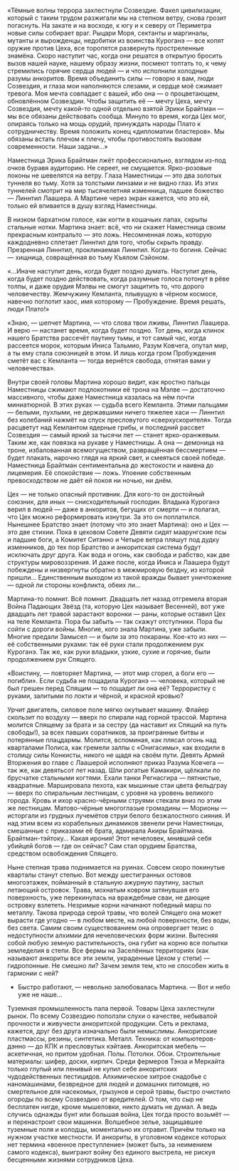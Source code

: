 «Тёмные волны террора захлестнули Созвездие. Факел цивилизации, который с таким трудом разжигали мы на степном ветру, снова грозит погаснуть. На закате и на восходе, к югу и к северу от Периметра новые силы собирает враг. Рыцари Моря, сектанты и маргиналы, мутанты и вырожденцы, недобитки из воинства Куроганэ — все копят оружие против Цеха, все торопятся развернуть простреленные знамёна. Скоро наступит час, когда они решатся в открытую бросить вызов нашей науке, нашему образу жизни, посмеют топтать то, к чему стремились горячие сердца людей — и что исполнили холодные разумы анкоритов. Время объединить силы — говорю я вам, люди Созвездия, и глаза мои наполняются слезами, и сердце моё сжимает тревога. Моя мечта совпадает с вашей, ибо она — о процветающем, обновлённом Созвездии. Чтобы защитить её — мечту Цеха, мечту Созвездия, мечту какой-то одной отдельно взятой Эрики Брайтман — мы все обязаны действовать сообща. Минуло то время, когда Цех мог, опираясь только на мощь орудий, принуждать народы Плато к сотрудничеству. Время положить конец «дипломатии бластеров». Мы обязаны встать плечом к плечу, чтобы противостоять вызовам современности. Наши задачи...»

Наместница Эрика Брайтман лжёт профессионально, взглядом из-под очков буравя аудиторию. Не сереет, не смущается. Ярко-розовые локоны не шевелятся на ветру. Глаза Наместницы — это два золотых туннеля во тьму. Хотя за толстыми линзами и не видно глаз. Из этих туннелей смотрит на мир тысячелетняя изменница, падшее божество — Линнтил Лаашера. А Мартине через экран кажется, что это ей, только ей впивается в душу взгляд Наместницы.

В низком бархатном голосе, как когти в кошачьих лапах, скрыты стальные нотки. Мартина знает: всё, что ни скажет Наместница своим прекрасным контральто — это ложь. Несомненная ложь, которую каждодневно сплетает Линнтил для того, чтобы скрыть правду. Презренная Линнтил, проклинаемая Линнтил. Когда-то богиня. Сейчас — хищница, совращённая во тьму Къялом Сэйоном.

«...Иначе наступит день, когда будет поздно думать. Наступит день, когда будет поздно действовать, когда разумные голоса потонут в рёве толпы, и даже орудия Мэлвы не смогут защитить то, что дорого человечеству. Жемчужину Кемланта, плывущую в чёрном космосе, навечно поглотит хаос, имя которому — Пробуждение. Время решать, люди Плато!»

«Знаю, — шепчет Мартина, — что слова твои лживы, Линнтил Лаашера. И верю — настанет время, когда будет поздно. Тот день, когда клинок нашего Братства рассечёт паутину тьмы, и тот самый час, когда рассеется морок, которым Иниса Тальмио, Разум Ковчега, опутал мир, а ты ему стала союзницей в этом. И лишь когда гром Пробуждения сметёт вас с Кемланта — тогда вернётся свобода, отнятая вами у человечества».

Внутри своей головы Мартина хорошо видит, как яростно пальцы Наместницы сжимают подлокотники её трона на Мэлве — достаточно массивного, чтобы даже Наместница казалась на нём почти миниатюрной. В этих руках — судьба всего Кемланта. Этими пальцами — белыми, пухлыми, не державшими ничего тяжелее хаси — Линнтил без колебаний нажмёт на спуск пресловутого «сверхускорителя». Тогда расцветут над Кемлантом ядерные грибы, и последний рассвет Созвездия — самый яркий за тысячи лет — станет ярко-оранжевым. Таким же, как повязка на рукаве у Наместницы. А она — демоница на троне, избалованная всемогуществом, развращённая бессмертием — будет плакать, нарочно глядя на яркий свет, и смеяться своей победе. Наместница Брайтман сентиментальна до жестокости и наивна до лицемерия. Её спокойствие — ложь. Упоение собственным превосходством не даёт ей покоя ни ночью, ни днём.

Цех — не только опасный противник. Для кого-то он достойный союзник, для иных — снисходительный господин. Владыка Куроганэ верил в людей — даже в анкоритов, бегущих от смерти — и полагал, что Цех можно реформировать изнутри. За это он поплатился. Нынешнее Братство знает (потому что это знает Мартина): оно и Цех — это две стихии. Пока в цеховом Совете Девяти сидят маарунгские псы и падшие боги, а Комитет Ситэнно и Четыре ветра пляшут под дудку изменников, до тех пор Братство и анкоритская система будут исключать друг друга. Как вода и огонь, как свобода и рабство, как две структуры мировоззрения. И даже после, когда Иниса и Лаашера будут побеждены и низвергнуты обратно в межмировую бездну, из которой пришли… Единственным выходом из такой вражды бывает уничтожение — одной ли стороны конфликта, обеих ли…

Мартина-то помнит. Всё помнит. Двадцать лет назад отгремела вторая Война Падающих Звёзд (та, которую Цех называет Весенней), вот уже двадцать лет травой зарастают воронки — раны, которые оставил Цех на теле Кемланта. Пора бы забыть — так скажут отступники. Пора бы сойти с дороги войны. Многие, кого знала Мартина, уже забыли. Многие предали Замысел — и были за это покараны. Кое-кто из них — её собственными руками: так её руки стали продолжением рук Куроганэ. Так же, как руки владыки, узкие, сухие и горячие, были продолжением рук Спящего.

«Воистину, — повторяет Мартина, — этот мир сгорел, а боги его — погибли». Если судьба не пощадила Куроганэ — человека, который не был грешен перед Спящим — то пощадит ли она её? Террористку с руками, залитыми по локти и чёрной, и красной кровью?

Урчит двигатель, силовое поле мягко окутывает машину. Флайер скользит по воздуху — вверх по спирали над горной трассой. Мартина молится Спящему за брата и за сестру (да наставит их Спящий на путь свободы!), за всех павших соратников, за проигранные битвы и потерянные плацдармы. Молится, вспоминая, как плясал огонь над кварталами Полиса, как гремели залпы с «Онигасимы», как входили в столицу силы Конкисты, никого не щадя на своём пути. Девять Армий Вторжения во главе с Лаашерой исполняют приказ Разума Ковчега — так же, как девятьсот лет назад. Шли рогатые Камакири, щёлкали по брусчатке стальными когтями. Ехали танки Регнасгира — пятнистые, квадратные. Маршировала пехота, как мышиные стаи цвета фельдграу — вверх по спиральным лестницам, с уровня на уровень великого города. Кровь и ихор красно-чёрными струями стекали вниз по этим же лестницам. Матово-чёрные многоглазые громадины — Морионы — исторгали из грудных лучемётов струи белого безжалостного сияния. И над этим всем из корабельных динамиков звенели речи Наместницы, смешанные с приказами её брата, адмирала Акиры Брайтмана. Брайтман-тэйтоку… Какая ирония! Этот нечеловек, мнивший себя убийцей богов — где он сейчас? Сам стал орудием Братства, средством освобождения Спящего.

Ныне степная трава поднимается на руинах. Совсем скоро покинутые кварталы станут степью. Вот между шестигранных остовов многоэтажек, пойманный в стальную ажурную паутину, застыл летающий островок. Трава, мохнатым ковром затянувшая его поверхность, уже перекинулась на враждебные сваи, не дающие островку взлететь. Незримые корни начинают победный марш по металлу. Такова природа серой травы, что волей Спящего она может вырасти где угодно — в любом месте, на любой поверхности, без воды, без света. Самим своим существованием она опровергает тезис о недоступности алхимии для нечеловеческих форм жизни. Вытесняя собой любую земную растительность, она губит на корню все попытки земледелия в степи. Все фермы на Заселённых территориях (как называют анкориты все эти земли, украденные Цехом у степи) — гидропонные. Не смешно ли? Зачем земля тем, кто не способен жить в гармонии с ней?





- Быстро работают, — невольно залюбовалась Мартина. — Вот и небо уже не наше...



Туземная промышленность пала первой. Товары Цеха захлестнули рынок. По всему Созвездию поползли слухи о качестве, небывалой прочности и живучести анкоритской продукции. Сеть и реклама, кажется, друг без друга изначально были немыслимы. Анкоритские пластмассы, резины, синтетика. Металл. Техника: от компьютеров-дэнно — до КПК и пресловутых кэйтаев. Анкоритская мебель — аскетичная, но притом удобная. Полы. Потолки. Обои. Строительные материалы: шифер, доски, кирпич. Среди фермеров Тэнза и Меркайта только глупый или ленивый не купил себе анкоритских чудодейственных пестицидов. Алхимическое хитрое снадобье с наномашинами, безвредное для людей и домашних питомцев, но смертельное для насекомых, грызунов и серой травы, быстро очистило огороды по всему Созвездию от вредителей. О том, что сыр не бесплатен нигде, кроме мышеловки, никто думать не думал. А ведь случись однажды бунт или большая война, Цех тогда просто возьмёт — и перенастроит свои машинки. Волшебное зелье, защищавшее туземные поля и колодцы, моментально их отравит. Причём только на нужном участке местности. И анкориты, в уголовном кодексе которых нет термина «военное преступление» (может быть, за неимением самого кодекса), выиграют войну без единого выстрела, не рискуя бесценными жизнями сотрудников Цеха.
